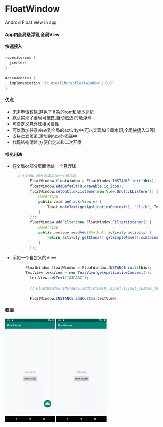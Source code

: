 

# FloatWindow

Android Float View in app.
#### App内全局悬浮窗,全局View

#### 快速接入

```groovy
repositories {
  jcenter()
}

dependencies {
  implementation 'tk.excaliburz:floatwindow:1.0.0'
}
```


#### 优点
* 无需申请权限,避免了复杂的rom和版本适配
* 默认实现了全局可拖拽,自动贴边 的悬浮球
* 可自定义悬浮球相关属性
* 可以添加任意view到全局的activity中(可以实现如全局水印,全局快捷入口等)
* 支持过滤页面,添加到指定的页面中
* 代码结构清晰,方便自定义和二次开发

#### 常见用法

* 在全局or部分页面添加一个悬浮球

  ```java
  	//在全局or部分页面添加一个悬浮球
          FloatWindow floatWindow = FloatWindow.INSTANCE.init(this);
          floatWindow.addDefault(R.drawable.ic_icon);
          floatWindow.setOnClickListener(new View.OnClickListener() {
              @Override
              public void onClick(View v) {
                  Toast.makeText(getApplicationContext(), "Click", Toast.LENGTH_SHORT).show();
              }
          });
          floatWindow.addFilter(new FloatWindow.FilterListener() {
              @Override
              public boolean needAdd(@NotNull Activity activity) {
                  return activity.getClass().getSimpleName().contains("Main");
              }
          });
  ```

  

* 添加一个自定义的View

  ```java
  		FloatWindow floatWindow = FloatWindow.INSTANCE.init(this);
  		TextView textView = new TextView(getApplicationContext());
          textView.setText("ABCABC");
  
          // FloatWindow.INSTANCE.addCustom(R.layout.layout_custom_test);
          
          FloatWindow.INSTANCE.addCustom(textView);
  ```

  

#### 截图

<img src="./screenshot/test1.gif" style="zoom: 33%;" />



<img src="./screenshot/test2.gif" style="zoom: 33%;" />